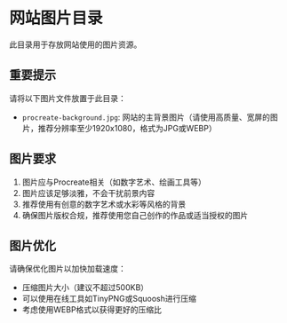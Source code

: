 # 网站图片目录

此目录用于存放网站使用的图片资源。

## 重要提示

请将以下图片文件放置于此目录：

- `procreate-background.jpg`: 网站的主背景图片（请使用高质量、宽屏的图片，推荐分辨率至少1920x1080，格式为JPG或WEBP）

## 图片要求

1. 图片应与Procreate相关（如数字艺术、绘画工具等）
2. 图片应该足够淡雅，不会干扰前景内容
3. 推荐使用有创意的数字艺术或水彩等风格的背景
4. 确保图片版权合规，推荐使用您自己创作的作品或适当授权的图片

## 图片优化

请确保优化图片以加快加载速度：
- 压缩图片大小（建议不超过500KB）
- 可以使用在线工具如TinyPNG或Squoosh进行压缩
- 考虑使用WEBP格式以获得更好的压缩比 